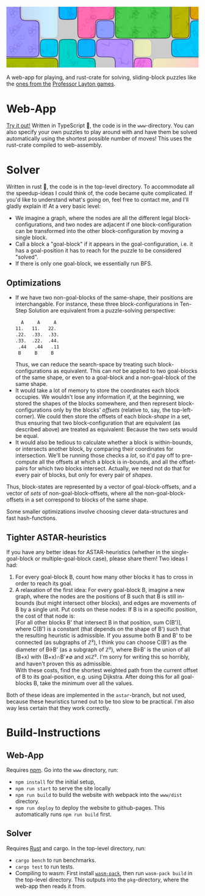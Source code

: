 ![Banner showing an example of a sliding-blocks-puzzle](./banner.png)

A web-app for playing, and rust-crate for solving, sliding-block puzzles like the [ones from the](https://layton.fandom.com/wiki/Category:Slide) [Professor Layton games](https://layton.fandom.com/wiki/Category:Sliding).

# Web-App
[Try it out!](https://lumi-a.github.io/sliding-blocks) Written in TypeScript 🚬, the code is in the `www`-directory. You can also specify your own puzzles to play around with and have them be solved automatically using the shortest possible number of moves! This uses the rust-crate compiled to web-assembly.

# Solver
Written in rust 🦀, the code is in the top-level directory. To accommodate all the speedup-ideas I could think of, the code became quite complicated. If you'd like to understand what's going on, feel free to contact me, and I'll gladly explain it! At a very basic level:
- We imagine a graph, where the nodes are all the different legal block-configurations, and two nodes are adjacent if one block-configuration can be transformed into the other block-configuration by moving a single block.
- Call a block a "goal-block" if it appears in the goal-configuration, i.e. it has a goal-position it has to reach for the puzzle to be considered "solved".
- If there is only one goal-block, we essentially run BFS.

## Optimizations
- If we have two non-goal-blocks of the same-shape, their positions are interchangable. For instance, these three block-configurations in Ten-Step Solution are equivalent from a puzzle-solving perspective:
  ```
    A     A     A 
  11.   11.   22. 
  .22.  .33.  .33.
  .33.  .22.  .44.
   .44   .44   .11
   B     B     B  
  ```
  Thus, we can reduce the search-space by treating such block-configurations as equivalent. This can _not_ be applied to two goal-blocks of the same shape, or even to a goal-block and a non-goal-block of the same shape.
- It would take a lot of memory to store the coordinates each block occupies. We wouldn't lose any information if, at the beginning, we stored the shapes of the blocks somewhere, and then represent block-configurations only by the blocks' _offsets_ (relative to, say, the top-left-corner). We could then store the offsets of each block-_shape_ in a set, thus ensuring that two block-configuration that are equivalent (as described above) are treated as equivalent: Because the two sets would be equal.
- It would also be tedious to calculate whether a block is within-bounds, or intersects another block, by comparing their coordinates for intersection. We'll be running those checks a _lot_, so it'd pay off to pre-compute all the offsets at which a block is in-bounds, and all the offset-pairs for which two blocks intersect. Actually, we need not do that for every pair of blocks, but only for every pair of _shapes_.

Thus, block-states are represented by a vector of goal-block-offsets, and a vector of _sets_ of non-goal-block-offsets, where all the non-goal-block-offsets in a set correspond to blocks of the same shape.

Some smaller optimizations involve choosing clever data-structures and fast hash-functions.


## Tighter ASTAR-heuristics
If you have any better ideas for ASTAR-heuristics (whether in the single-goal-block or multiple-goal-block case), please share them! Two ideas I had:
1. For every goal-block B, count how many other blocks it has to cross in order to reach its goal.
2. A relaxation of the first idea: For every goal-block B, imagine a new graph, where the nodes are the positions of B such that B is still in-bounds (but might intersect other blocks), and edges are movements of B by a single unit. Put costs on these nodes: If B is in a specific position, the cost of that node is:\
  \[For all other blocks B' that intersect B in that position, sum C(B')\],\
  where C(B') is a constant (that depends on the shape of B') such that the resulting heuristic is admissible. If you assume both B and B' to be connected (as subgraphs of ℤ²), I think you can choose C(B') as the diameter of B⨭B' (as a subgraph of ℤ²), where B⨭B' is the union of all (B+x) with (B+x)∩B'≠∅ and x∈ℤ². I'm sorry for writing this so horribly, and haven't proven this as admissible.\
  With these costs, find the shortest weighted path from the current offset of B to its goal-position, e.g. using Dijkstra. After doing this for all goal-blocks B, take the minimum over all the values.

Both of these ideas are implemented in the `astar`-branch, but not used, because these heuristics turned out to be too slow to be practical. I'm also way less certain that they work correctly.

# Build-Instructions
## Web-App
Requires [npm](https://www.npmjs.com/). Go into the `www` directory, run:
- `npm install` for the initial setup,
- `npm run start` to serve the site locally
- `npm run build` to build the website with webpack into the `www/dist` directory.
- `npm run deploy` to deploy the website to github-pages. This automatically runs `npm run build` first.

## Solver
Requires [Rust](https://www.rust-lang.org/) and cargo. In the top-level directory, run:
- `cargo bench` to run benchmarks.
- `cargo test` to run tests.
- Compiling to wasm: First install [`wasm-pack`](https://rustwasm.github.io/wasm-pack/installer/), then run `wasm-pack build` in the top-level directory. This outputs into the `pkg`-directory, where the web-app then reads it from.
